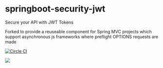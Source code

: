 # springboot-security-jwt
Secure your API with JWT Tokens

Forked to provide a reuseable component for Spring MVC projects which support asynchronous js frameworks where preflight OPTIONS requests are made

[![Circle CI](https://circleci.com/gh/johnhunsley/springboot-security-jwt.svg?style=svg)](https://circleci.com/gh/johnhunsley/springboot-security-jwt)

[![](https://jitpack.io/v/johnhunsley/springboot-security-jwt.svg)](https://jitpack.io/#johnhunsley/springboot-security-jwt)


